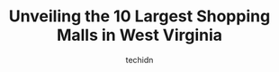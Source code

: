 ---
layout: ampstory
image: https://i0.wp.com/paketmu.com/wp-content/uploads/2023/06/suncrest-towne-centre-0-in-west-virginia-1686371305.jpeg?resize=640,853
author: techidn
featured: false
description: Explore the diverse Shopping Mall scene in West Virginia, home to an incredible selection of 10 establishments catering to every taste. Whether youre in search of iconic favorites or undisc
title: Unveiling the 10 Largest Shopping Malls in West Virginia
cover:
   title: Unveiling the 10 Largest Shopping Malls in West Virginia
   subtitle: RICKPATE
   background: https://paketmu.com/wp-content/uploads/2023/06/suncrest-towne-centre-0-in-west-virginia-1686371305.jpeg

pages: 
 - layout: thirds
   top: <h1>#1 Huntington Mall</h1>
   bottom: "<p>This mall is a lot better than the Charleston Town Center mall, and it seems to get better every time Ive been. Most stores are occupied, there are a lot of different sh</p>"
   background: https://paketmu.com/wp-content/uploads/2023/06/suncrest-towne-centre-1-in-west-virginia-1686371306.jpeg
   backgroundblur: true
 - layout: thirds
   top: <h1>#2 The Highlands</h1>
   bottom: "<p>CABELAS, the name says it all. The Highlands is very large with ample parking. Plan to make a day of it. Restaurants near.</p>"
   background: https://paketmu.com/wp-content/uploads/2023/06/suncrest-towne-centre-2-in-west-virginia-1686371307.jpeg
   cta:
      link: https://paketmu.com/unveiling-the-10-largest-shopping-malls-in-west-virginia/
      text: Unveiling the 10 Largest Shopping Malls in West Virginia
 - layout: thirds
   top: <h1>#3 Southridge Shopping Center</h1>
   bottom: "<p>Theres a good variety of stores at which to shop here.  Everything from Target and Walmart to Home Depot and everything in between.  Its typically not overcrowded, howe</p>"
   background: https://paketmu.com/wp-content/uploads/2023/06/suncrest-towne-centre-3-in-west-virginia-1686371308.jpeg
   cta:
      link: https://paketmu.com/unveiling-the-10-largest-shopping-malls-in-west-virginia/
      text: Unveiling the 10 Largest Shopping Malls in West Virginia
 - layout: thirds
   top: <h1>#4 Charleston Town Center</h1>
   bottom: "<p>3000 Charleston Town Center, Charleston, WV 25389, United States</p>"
   background: https://images.unsplash.com/photo-1489694553447-4c9339da310d?ixlib=rb-4.0.3&ixid=MnwxMjA3fDB8MHxwaG90by1wYWdlfHx8fGVufDB8fHx8&auto=format&fit=crop&w=640&h=853&q=80
   cta:
      link: https://paketmu.com/unveiling-the-10-largest-shopping-malls-in-west-virginia/
      text: Unveiling the 10 Largest Shopping Malls in West Virginia
 - layout: thirds
   top: <h1>#5 Grand Central Mall</h1>
   bottom: "<p>100 Grand Central Mall, Vienna, WV 26105, United States</p>"
   background: https://images.unsplash.com/photo-1527066579998-dbbae57f45ce?ixlib=rb-4.0.3&ixid=MnwxMjA3fDB8MHxwaG90by1wYWdlfHx8fGVufDB8fHx8&auto=format&fit=crop&w=640&h=853&q=80
   cta:
      link: https://paketmu.com/unveiling-the-10-largest-shopping-malls-in-west-virginia/
      text: Unveiling the 10 Largest Shopping Malls in West Virginia
 - layout: thirds
   top: <h1>#6 Meadowbrook Mall</h1>
   bottom: "<p>2399 Meadowbrook Rd, Bridgeport, WV 26330, United States</p>"
   background: https://images.unsplash.com/photo-1620421680010-0766ff230392?ixlib=rb-4.0.3&ixid=MnwxMjA3fDB8MHxwaG90by1wYWdlfHx8fGVufDB8fHx8&auto=format&fit=crop&w=640&h=853&q=80
   cta:
      link: https://paketmu.com/unveiling-the-10-largest-shopping-malls-in-west-virginia/
      text: Unveiling the 10 Largest Shopping Malls in West Virginia
 - layout: thirds
   top: <h1>#7 New Pointe Plaza</h1>
   bottom: "<p>Emily Dr, Clarksburg, WV 26301, United States</p>"
   background: https://images.unsplash.com/photo-1533735380053-eb8d0759b24a?ixlib=rb-4.0.3&ixid=MnwxMjA3fDB8MHxwaG90by1wYWdlfHx8fGVufDB8fHx8&auto=format&fit=crop&w=640&h=853&q=80
   cta:
      link: https://paketmu.com/unveiling-the-10-largest-shopping-malls-in-west-virginia/
      text: Unveiling the 10 Largest Shopping Malls in West Virginia
 - layout: thirds
   middle: Continue reading...
   background: https://plus.unsplash.com/premium_photo-1664640458616-3c74f8cb4589?ixlib=rb-4.0.3&ixid=MnwxMjA3fDB8MHxwaG90by1wYWdlfHx8fGVufDB8fHx8&auto=format&fit=crop&w=640&h=853&q=80
   cta:
      link: https://paketmu.com/unveiling-the-10-largest-shopping-malls-in-west-virginia/
      text: Unveiling the 10 Largest Shopping Malls in West Virginia
      
---